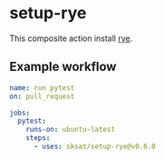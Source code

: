 # setup-rye

This composite action install [rye](https://github.com/mitsuhiko/rye).

## Example workflow
```yaml
name: run pytest
on: pull_request

jobs:
  pytest:
    runs-on: ubuntu-latest
    steps:
      - uses: sksat/setup-rye@v0.6.0
```
